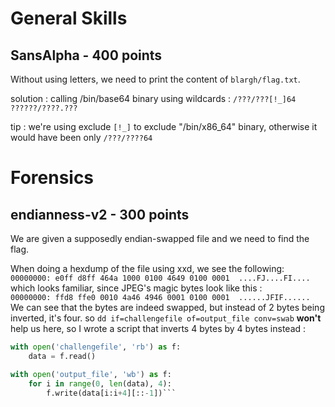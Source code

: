 # General Skills

## SansAlpha - 400 points

Without using letters, we need to print the content of `blargh/flag.txt`.

solution :
calling /bin/base64 binary using wildcards :
`/???/???[!_]64 ??????/????.???`

tip : we're using exclude `[!_]` to exclude "/bin/x86_64" binary, otherwise it would have been only `/???/????64`


# Forensics

## endianness-v2 - 300 points

We are given a supposedly endian-swapped file and we need to find the flag.

When doing a hexdump of the file using xxd, we see the following: \
``00000000: e0ff d8ff 464a 1000 0100 4649 0100 0001  ....FJ....FI....
``
\
which looks familiar, since JPEG's magic bytes look like this : \
``00000000: ffd8 ffe0 0010 4a46 4946 0001 0100 0001  ......JFIF......
``
\
We can see that the bytes are indeed swapped, but instead of 2 bytes being inverted, it's four. 
so ``dd if=challengefile of=output_file conv=swab`` __won't__ help us here, so I wrote a script that inverts 4 bytes by 4 bytes instead :

```python
with open('challengefile', 'rb') as f:
    data = f.read()

with open('output_file', 'wb') as f:
    for i in range(0, len(data), 4):
        f.write(data[i:i+4][::-1])```
